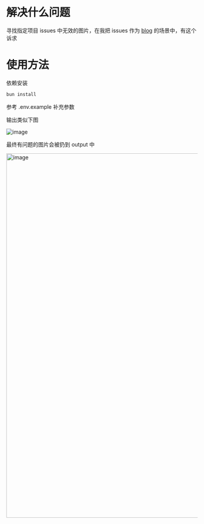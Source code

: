 # 解决什么问题

寻找指定项目 issues 中无效的图片，在我把 issues 作为 [blog](https://github.com/sedationh/blog/issues) 的场景中，有这个诉求

# 使用方法

依赖安装

```bash
bun install
```

参考 .env.example 补充参数

输出类似下图

![image](https://github.com/sedationh/issue-error-images-finder/assets/56129212/4c394e59-8a00-440b-89c7-5b4782441b25)

最终有问题的图片会被扔到 output 中

<img width="959" alt="image" src="https://github.com/sedationh/issue-error-images-finder/assets/56129212/14e8913c-0007-4bb6-85f7-78a91a1290ea">
